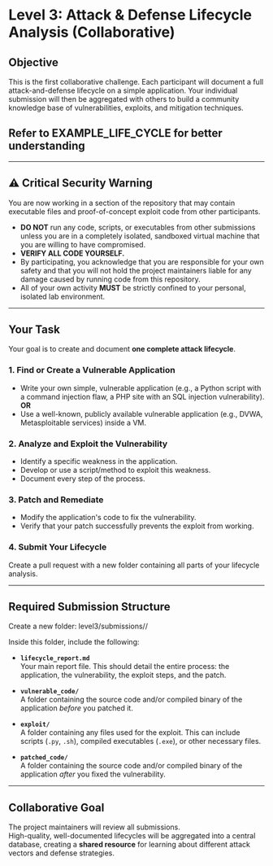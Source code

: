 # Level 3: Attack & Defense Lifecycle Analysis (Collaborative)

## Objective
This is the first collaborative challenge. Each participant will document a full attack-and-defense lifecycle on a simple application. Your individual submission will then be aggregated with others to build a community knowledge base of vulnerabilities, exploits, and mitigation techniques.

## Refer to EXAMPLE_LIFE_CYCLE for better understanding

---

## ⚠️ Critical Security Warning
You are now working in a section of the repository that may contain executable files and proof-of-concept exploit code from other participants.  

- **DO NOT** run any code, scripts, or executables from other submissions unless you are in a completely isolated, sandboxed virtual machine that you are willing to have compromised.  
- **VERIFY ALL CODE YOURSELF.**  
- By participating, you acknowledge that you are responsible for your own safety and that you will not hold the project maintainers liable for any damage caused by running code from this repository.  
- All of your own activity **MUST** be strictly confined to your personal, isolated lab environment.  

---

## Your Task
Your goal is to create and document **one complete attack lifecycle**.

### 1. Find or Create a Vulnerable Application
- Write your own simple, vulnerable application (e.g., a Python script with a command injection flaw, a PHP site with an SQL injection vulnerability).  
**OR**  
- Use a well-known, publicly available vulnerable application (e.g., DVWA, Metasploitable services) inside a VM.  

### 2. Analyze and Exploit the Vulnerability
- Identify a specific weakness in the application.  
- Develop or use a script/method to exploit this weakness.  
- Document every step of the process.  

### 3. Patch and Remediate
- Modify the application's code to fix the vulnerability.  
- Verify that your patch successfully prevents the exploit from working.  

### 4. Submit Your Lifecycle
Create a pull request with a new folder containing all parts of your lifecycle analysis.  

---

## Required Submission Structure
Create a new folder:
level3/submissions/<your-github-handle>/  

Inside this folder, include the following:

- **`lifecycle_report.md`**  
  Your main report file. This should detail the entire process: the application, the vulnerability, the exploit steps, and the patch.  

- **`vulnerable_code/`**  
  A folder containing the source code and/or compiled binary of the application *before* you patched it.  

- **`exploit/`**  
  A folder containing any files used for the exploit. This can include scripts (`.py`, `.sh`), compiled executables (`.exe`), or other necessary files.  

- **`patched_code/`**  
  A folder containing the source code and/or compiled binary of the application *after* you fixed the vulnerability.  

---

## Collaborative Goal
The project maintainers will review all submissions.  
High-quality, well-documented lifecycles will be aggregated into a central database, creating a **shared resource** for learning about different attack vectors and defense strategies.
